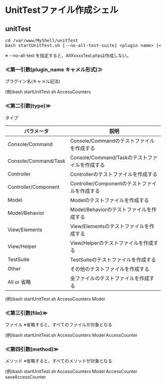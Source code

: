 # UnitTestファイル作成シェル

## unitTest

<pre>
cd /var/www/MyShell/unitTest
bash startUnitTest.sh [--no-all-test-suite] &lt;plugin_name&gt; [&lt;type&gt; [&lt;file&gt; [&lt;method&gt;]]]
</pre>

※ --no-all-test を指定すると、AllXxxxxTest.phpは作成しない。


### ≪第一引数(plugin_name  キャメル形式)≫

プラグイン名(キャメル記法)

(例)bash startUnitTest.sh AccessCounters


### ≪第二引数(type)≫

タイプ

| パラメータ           | 説明                    |
| -------------------- | ----------------------- |
| Console/Command      | Console/Commandのテストファイルを作成する |
| Console/Command/Task | Console/Command/Taskのテストファイルを作成する |
| Controller           | Controllerのテストファイルを作成する |
| Controller/Component | Controller/Componentのテストファイルを作成する |
| Model                | Modelのテストファイルを作成する |
| Model/Behavior       | Model/Behaviorのテストファイルを作成する |
| View/Elements        | View/Elementsのテストファイルを作成する |
| View/Helper          | View/Helperのテストファイルを作成する |
| TestSuite            | TestSuiteのテストファイルを作成する |
| Other                | その他のテストファイルを作成する |
| All or 省略          | 全ファイルのテストファイルを作成する |

(例)bash startUnitTest.sh AccessCounters Model


### ≪第三引数(file)≫

ファイル
※省略すると、すべてのファイルが対象となる

(例)bash startUnitTest.sh AccessCounters Model AccessCounter



### ≪第四引数(method)≫

メソッド
※省略すると、すべてのメソッドが対象となる

(例)bash startUnitTest.sh AccessCounters Model AccessCounter saveAccessCounter

